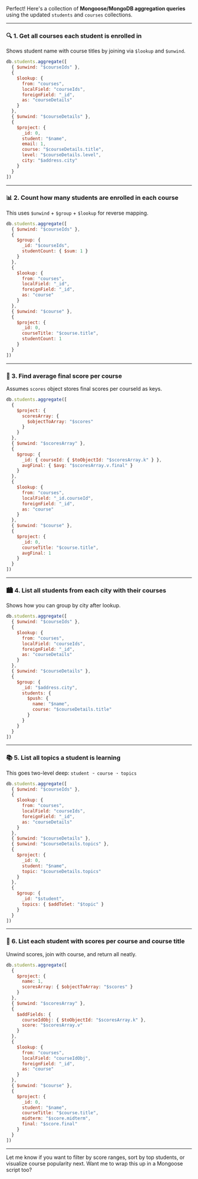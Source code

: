 Perfect! Here's a collection of **Mongoose/MongoDB aggregation queries** using the updated `students` and `courses` collections.

---

### 🔍 1. **Get all courses each student is enrolled in**
Shows student name with course titles by joining via `$lookup` and `$unwind`.

```js
db.students.aggregate([
  { $unwind: "$courseIds" },
  {
    $lookup: {
      from: "courses",
      localField: "courseIds",
      foreignField: "_id",
      as: "courseDetails"
    }
  },
  { $unwind: "$courseDetails" },
  {
    $project: {
      _id: 0,
      student: "$name",
      email: 1,
      course: "$courseDetails.title",
      level: "$courseDetails.level",
      city: "$address.city"
    }
  }
])
```

---

### 📊 2. **Count how many students are enrolled in each course**
This uses `$unwind` + `$group` + `$lookup` for reverse mapping.

```js
db.students.aggregate([
  { $unwind: "$courseIds" },
  {
    $group: {
      _id: "$courseIds",
      studentCount: { $sum: 1 }
    }
  },
  {
    $lookup: {
      from: "courses",
      localField: "_id",
      foreignField: "_id",
      as: "course"
    }
  },
  { $unwind: "$course" },
  {
    $project: {
      _id: 0,
      courseTitle: "$course.title",
      studentCount: 1
    }
  }
])
```

---

### 🧮 3. **Find average final score per course**
Assumes `scores` object stores final scores per courseId as keys.

```js
db.students.aggregate([
  {
    $project: {
      scoresArray: {
        $objectToArray: "$scores"
      }
    }
  },
  { $unwind: "$scoresArray" },
  {
    $group: {
      _id: { courseId: { $toObjectId: "$scoresArray.k" } },
      avgFinal: { $avg: "$scoresArray.v.final" }
    }
  },
  {
    $lookup: {
      from: "courses",
      localField: "_id.courseId",
      foreignField: "_id",
      as: "course"
    }
  },
  { $unwind: "$course" },
  {
    $project: {
      _id: 0,
      courseTitle: "$course.title",
      avgFinal: 1
    }
  }
])
```

---

### 🏙️ 4. **List all students from each city with their courses**
Shows how you can group by city after lookup.

```js
db.students.aggregate([
  { $unwind: "$courseIds" },
  {
    $lookup: {
      from: "courses",
      localField: "courseIds",
      foreignField: "_id",
      as: "courseDetails"
    }
  },
  { $unwind: "$courseDetails" },
  {
    $group: {
      _id: "$address.city",
      students: {
        $push: {
          name: "$name",
          course: "$courseDetails.title"
        }
      }
    }
  }
])
```

---

### 📚 5. **List all topics a student is learning**
This goes two-level deep: `student ➝ course ➝ topics`

```js
db.students.aggregate([
  { $unwind: "$courseIds" },
  {
    $lookup: {
      from: "courses",
      localField: "courseIds",
      foreignField: "_id",
      as: "courseDetails"
    }
  },
  { $unwind: "$courseDetails" },
  { $unwind: "$courseDetails.topics" },
  {
    $project: {
      _id: 0,
      student: "$name",
      topic: "$courseDetails.topics"
    }
  },
  {
    $group: {
      _id: "$student",
      topics: { $addToSet: "$topic" }
    }
  }
])
```

---

### 🧾 6. **List each student with scores per course and course title**
Unwind scores, join with course, and return all neatly.

```js
db.students.aggregate([
  {
    $project: {
      name: 1,
      scoresArray: { $objectToArray: "$scores" }
    }
  },
  { $unwind: "$scoresArray" },
  {
    $addFields: {
      courseIdObj: { $toObjectId: "$scoresArray.k" },
      score: "$scoresArray.v"
    }
  },
  {
    $lookup: {
      from: "courses",
      localField: "courseIdObj",
      foreignField: "_id",
      as: "course"
    }
  },
  { $unwind: "$course" },
  {
    $project: {
      _id: 0,
      student: "$name",
      courseTitle: "$course.title",
      midterm: "$score.midterm",
      final: "$score.final"
    }
  }
])
```

---

Let me know if you want to filter by score ranges, sort by top students, or visualize course popularity next. Want me to wrap this up in a Mongoose script too?
